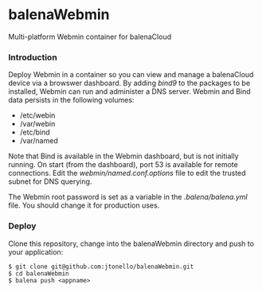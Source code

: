 # balenaWebmin
Multi-platform Webmin container for balenaCloud

### Introduction
Deploy Webmin in a container so you can view and manage a balenaCloud device via a browswer dashboard. By adding _bind9_ to the packages to be installed, Webmin can run and administer a DNS server. Webmin and Bind data persists in the following volumes:

* /etc/webin
* /var/webin 
* /etc/bind 
* /var/named 

Note that Bind is available in the Webmin dashboard, but is not initially running. On start (from the dashboard), port 53 is available for remote connections. Edit the _webmin/named.conf.options_ file to edit the trusted subnet for DNS querying.

The Webmin root password is set as a variable in the _.balena/balena.yml_ file. You should change it for production uses.

### Deploy
Clone this repository, change into the balenaWebmin directory and push to your application:
```
$ git clone git@github.com:jtonello/balenaWebmin.git
$ cd balenaWebmin
$ balena push <appname>
```